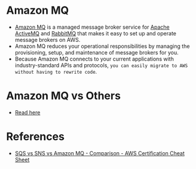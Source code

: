 
# Amazon MQ
- [Amazon MQ](https://aws.amazon.com/amazon-mq) is a managed message broker service for [Apache ActiveMQ](../../5_MessageBrokersEDA/ActiveMQ.md) and [RabbitMQ](../../5_MessageBrokersEDA/RabbitMQ.md) that makes it easy to set up and operate message brokers on AWS.
- Amazon MQ reduces your operational responsibilities by managing the provisioning, setup, and maintenance of message brokers for you.
- Because Amazon MQ connects to your current applications with industry-standard APIs and protocols, `you can easily migrate to AWS without having to rewrite code`.

# Amazon MQ vs Others
- [Read here](../../5_MessageBrokersEDA/KafkaVsRabbitMQVsSQSVsSNS.md)

# References
- [SQS vs SNS vs Amazon MQ - Comparison - AWS Certification Cheat Sheet](https://cloud.in28minutes.com/aws-certification-sqs-vs-sns-vs-amazon-mq)